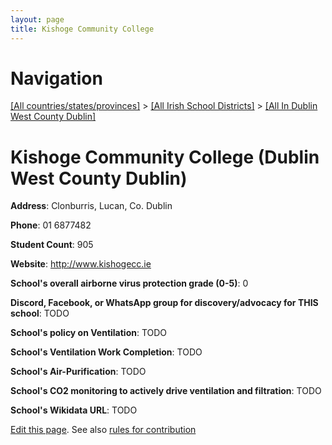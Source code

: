 ```yaml
---
layout: page
title: Kishoge Community College
---
```

# Navigation

[[All countries/states/provinces]](../../..) > [[All Irish School Districts]](../..) > [[All In Dublin West County Dublin]](..)

# Kishoge Community College (Dublin West County Dublin)

**Address**: Clonburris, Lucan, Co. Dublin

**Phone**: 01 6877482

**Student Count**: 905

**Website**: <http://www.kishogecc.ie>

**School's overall airborne virus protection grade (0-5)**: 0

**Discord, Facebook, or WhatsApp group for discovery/advocacy for THIS school**: TODO

**School's policy on Ventilation**: TODO

**School's Ventilation Work Completion**: TODO

**School's Air-Purification**: TODO

**School's CO2 monitoring to actively drive ventilation and filtration**: TODO

**School's Wikidata URL**: TODO


[Edit this page](https://github.com/ventilate-schools/Ireland/edit/main/./Dublin_West_County_Dublin/Kishoge_Community_College.md). See also [rules for contribution](../../../contribution-rules/)
